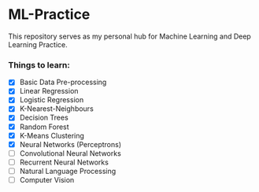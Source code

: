 # ML-Practice

This repository serves as my personal hub for Machine Learning and Deep Learning Practice.

### Things to learn:
- [x] Basic Data Pre-processing
- [x] Linear Regression
- [x] Logistic Regression
- [x] K-Nearest-Neighbours
- [x] Decision Trees
- [x] Random Forest
- [x] K-Means Clustering
- [x] Neural Networks (Perceptrons)
- [ ] Convolutional Neural Networks
- [ ] Recurrent Neural Networks
- [ ] Natural Language Processing
- [ ] Computer Vision